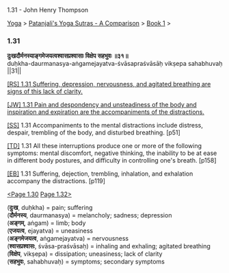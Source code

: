 1.31 - John Henry Thompson 

[Yoga](../../../yoga.md)‎ > ‎[Patanjali's Yoga Sutras - A Comparison](../../patanjani.md)‎ > ‎[Book 1](../book-1.md)‎ > ‎

### 1.31

**दुःखदौर्मनस्याङ्गमेजयत्वश्वासप्रश्वासाः विक्षेप सहभुवः ॥३१॥**  
duḥkha-daurmanasya-aṅgamejayatva-śvāsapraśvāsāḥ vikṣepa sahabhuvaḥ ||31||  
  
  
[\[RS\] 1.31 Suffering, depression, nervousness, and agitated breathing are signs of this lack of clarity.](http://www.ashtangayoga.info/philosophy/yoga-sutra-patanjali/chapter-1/item/duhkha-daurmanasya-angamejayatva-shvasaprashvasah/)  
  
[\[JW\] 1.31 Pain and despondency and unsteadiness of the body and inspiration and expiration are the accompaniments of the distractions.](http://books.google.com/books?id=YzFImjtOxUwC&pg=PA65&ci=101%2C273%2C734%2C86&source=bookclip)  
  
[\[SS\]](http://www.amazon.com/Yoga-Sutras-Patanjali-Commentary-Satchidananda/dp/0932040381) 1.31 Accompaniments to the mental distractions include distress, despair, trembling of the body, and disturbed breathing. \[p51\]  
  
[\[TD\]](http://www.amazon.com/Heart-Yoga-Developing-Personal-Practice/dp/089281764X/ref=sr_1_5?ie=UTF8&qid=1326228195&sr=8-5) 1.31 All these interruptions produce one or more of the following symptoms: mental discomfort, negative thinking, the inability to be at ease in different body postures, and difficulty in controlling one's breath. \[p158\]  
  
[\[EB\]](http://www.amazon.com/Yoga-Sutras-Patanjali-Translation-Commentary/dp/0865477361/ref=sr_1_1?ie=UTF8&s=books&qid=1250508322&sr=1-1) 1.31 Suffering, dejection, trembling, inhalation, and exhalation accompany the distractions. \[p119\]  
  
  
[<Page 1.30](130.md)  [Page 1.32>](132.md)  
  
  

(**दुःख**, duḥkha) = pain; suffering  
(**दौर्मनस्य**, daurmanasya) = melancholy; sadness; depression  
(**अङ्गम्**, aṅgam) = limb; body  
(**एजयत्व**, ejayatva) = uneasiness  
(**अङ्गमेजयत्व**, aṅgamejayatva) = nervousness  
(**श्वासप्रश्वासः**, śvāsa-praśvāsaḥ) = inhaling and exhaling; agitated breathing  
(**विक्षेप**, vikṣepa) = dissipation; uneasiness; lack of clarity  
(**सहभुवः**, sahabhuvaḥ) = symptoms; secondary symptoms

